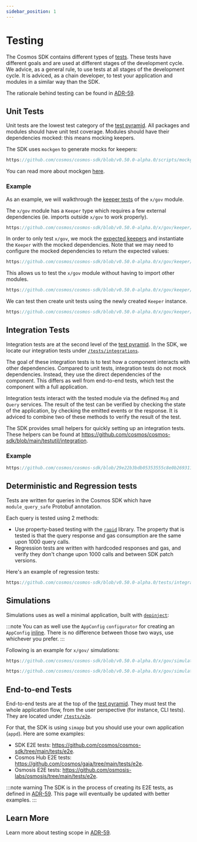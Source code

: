 ```yaml
---
sidebar_position: 1
---
```


# Testing

The Cosmos SDK contains different types of [tests](https://martinfowler.com/articles/practical-test-pyramid.html).
These tests have different goals and are used at different stages of the development cycle.
We advice, as a general rule, to use tests at all stages of the development cycle.
It is adviced, as a chain developer, to test your application and modules in a similar way than the SDK.

The rationale behind testing can be found in [ADR-59](https://docs.cosmos.network/main/architecture/adr-059-test-scopes.html).

## Unit Tests

Unit tests are the lowest test category of the [test pyramid](https://martinfowler.com/articles/practical-test-pyramid.html).
All packages and modules should have unit test coverage. Modules should have their dependencies mocked: this means mocking keepers.

The SDK uses `mockgen` to generate mocks for keepers:

```go reference
https://github.com/cosmos/cosmos-sdk/blob/v0.50.0-alpha.0/scripts/mockgen.sh#L3-L6
```

You can read more about mockgen [here](https://github.com/golang/mock).

### Example

As an example, we will walkthrough the [keeper tests](https://github.com/cosmos/cosmos-sdk/blob/v0.50.0-alpha.0/x/gov/keeper/keeper_test.go) of the `x/gov` module.

The `x/gov` module has a `Keeper` type which requires a few external dependencies (ie. imports outside `x/gov` to work properly).

```go reference
https://github.com/cosmos/cosmos-sdk/blob/v0.50.0-alpha.0/x/gov/keeper/keeper.go#L22-L24
```

In order to only test `x/gov`, we mock the [expected keepers](https://docs.cosmos.network/v0.46/building-modules/keeper.html#type-definition) and instantiate the `Keeper` with the mocked dependencies. Note that we may need to configure the mocked dependencies to return the expected values:

```go reference
https://github.com/cosmos/cosmos-sdk/blob/v0.50.0-alpha.0/x/gov/keeper/common_test.go#L67-L81
```

This allows us to test the `x/gov` module without having to import other modules.

```go reference
https://github.com/cosmos/cosmos-sdk/blob/v0.50.0-alpha.0/x/gov/keeper/keeper_test.go#L3-L42
```

We can test then create unit tests using the newly created `Keeper` instance.

```go reference
https://github.com/cosmos/cosmos-sdk/blob/v0.50.0-alpha.0/x/gov/keeper/keeper_test.go#L83-L107
```

## Integration Tests

Integration tests are at the second level of the [test pyramid](https://martinfowler.com/articles/practical-test-pyramid.html).
In the SDK, we locate our integration tests under [`/tests/integrations`](https://github.com/cosmos/cosmos-sdk/tree/main/tests/integration).

The goal of these integration tests is to test how a component interacts with other dependencies. Compared to unit tests, integration tests do not mock dependencies. Instead, they use the direct dependencies of the component. This differs as well from end-to-end tests, which test the component with a full application.

Integration tests interact with the tested module via the defined `Msg` and `Query` services. The result of the test can be verified by checking the state of the application, by checking the emitted events or the response. It is adviced to combine two of these methods to verify the result of the test.

The SDK provides small helpers for quickly setting up an integration tests. These helpers can be found at <https://github.com/cosmos/cosmos-sdk/blob/main/testutil/integration>.

### Example

```go reference
https://github.com/cosmos/cosmos-sdk/blob/29e22b3bdb05353555c8e0b269311bbff7b8deca/testutil/integration/example_test.go#L22-L89
```

## Deterministic and Regression tests	

Tests are written for queries in the Cosmos SDK which have `module_query_safe` Protobuf annotation.

Each query is tested using 2 methods:

* Use property-based testing with the [`rapid`](https://pkg.go.dev/pgregory.net/rapid@v0.5.3) library. The property that is tested is that the query response and gas consumption are the same upon 1000 query calls.
* Regression tests are written with hardcoded responses and gas, and verify they don't change upon 1000 calls and between SDK patch versions.

Here's an example of regression tests:

```go reference
https://github.com/cosmos/cosmos-sdk/blob/v0.50.0-alpha.0/tests/integration/bank/keeper/deterministic_test.go#L102-L115
```

## Simulations

Simulations uses as well a minimal application, built with [`depinject`](../packages/01-depinject.md):

:::note
You can as well use the `AppConfig` `configurator` for creating an `AppConfig` [inline](https://github.com/cosmos/cosmos-sdk/blob/v0.50.0-alpha.0/x/slashing/app_test.go#L54-L62). There is no difference between those two ways, use whichever you prefer.
:::

Following is an example for `x/gov/` simulations:

```go reference
https://github.com/cosmos/cosmos-sdk/blob/v0.50.0-alpha.0/x/gov/simulation/operations_test.go#L406-L410
```

```go reference
https://github.com/cosmos/cosmos-sdk/blob/v0.50.0-alpha.0/x/gov/simulation/operations_test.go#L90-L132
```

## End-to-end Tests

End-to-end tests are at the top of the [test pyramid](https://martinfowler.com/articles/practical-test-pyramid.html).
They must test the whole application flow, from the user perspective (for instance, CLI tests). They are located under [`/tests/e2e`](https://github.com/cosmos/cosmos-sdk/tree/main/tests/e2e).

<!-- @julienrbrt: makes more sense to use an app wired app to have 0 simapp dependencies -->
For that, the SDK is using `simapp` but you should use your own application (`appd`).
Here are some examples:

* SDK E2E tests: <https://github.com/cosmos/cosmos-sdk/tree/main/tests/e2e>.
* Cosmos Hub E2E tests: <https://github.com/cosmos/gaia/tree/main/tests/e2e>.
* Osmosis E2E tests: <https://github.com/osmosis-labs/osmosis/tree/main/tests/e2e>.

:::note warning
The SDK is in the process of creating its E2E tests, as defined in [ADR-59](https://docs.cosmos.network/main/architecture/adr-059-test-scopes.html). This page will eventually be updated with better examples.
:::

## Learn More

Learn more about testing scope in [ADR-59](https://docs.cosmos.network/main/architecture/adr-059-test-scopes.html).
